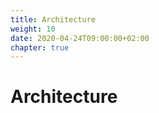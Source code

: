```yaml
---
title: Architecture
weight: 10
date: 2020-04-24T09:00:00+02:00
chapter: true
---
```


# Architecture

